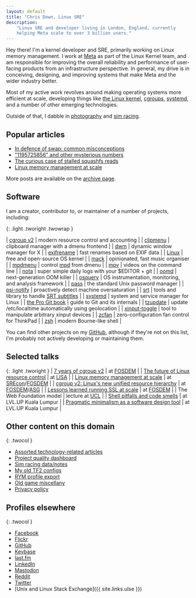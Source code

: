 ```yaml
---
layout: default
title: "Chris Down, Linux SRE"
description:
    "Linux SRE and developer living in London, England, currently
    helping Meta scale to over 3 billion users."
---
```


Hey there! I'm a kernel developer and SRE, primarily working on Linux memory
management. I work at [Meta](https://meta.com) as part of the Linux Kernel
team, and am responsible for improving the overall reliability and performance
of user-facing products from an infrastructure perspective. In general, my
drive is in conceiving, designing, and improving systems that make Meta and the
wider industry better.

Most of my active work revolves around making operating systems more efficient
at scale, developing things like [the Linux
kernel](https://github.com/torvalds/linux/commits?author=cdown),
[cgroups](https://www.youtube.com/watch?v=ikZ8_mRotT4),
[systemd](https://github.com/systemd/systemd), and a number of other emerging
technologies.

Outside of that, I dabble in
[photography](https://www.flickr.com/photos/chrisdown/albums/72157711447135721?layout=justified)
and [sim racing](/racing.html).

## Popular articles

- [In defence of swap: common misconceptions](/2018/01/02/in-defence-of-swap.html)
- ["1195725856" and other mysterious numbers](/2020/01/13/1195725856-and-friends-the-origins-of-mysterious-numbers.html)
- [The curious case of stalled squashfs reads](/2018/04/17/kernel-adventures-the-curious-case-of-squashfs-stalls.html)
- [Linux memory management at scale](/2019/07/18/linux-memory-management-at-scale.html)

More posts are available on the [archive page](/archive.html).

## Software

I am a creator, contributor to, or maintainer of a number of projects,
including:

{: .light .tworight .twowrap }

| [cgroup v2](https://www.youtube.com/watch?v=ikZ8_mRotT4) | modern resource control and accounting |
| [clipmenu](https://github.com/cdown/clipmenu) | clipboard manager with a dmenu frontend |
| [dwm](https://dwm.suckless.org/) | dynamic window manager for X |
| [exifrename](https://github.com/cdown/exifrename) | fast renames based on EXIF data |
| [Linux](https://github.com/torvalds/linux/commits?author=cdown) | free and open-source OS kernel |
| [mack](https://github.com/cdown/mack) | opinionated, fast music organiser |
| [mpdmenu](https://github.com/cdown/mpdmenu) | control [mpd][] from dmenu |
| [mpv](https://github.com/mpv-player/mpv) | videos on the command line |
| [nota](https://github.com/cdown/nota) | super simple daily logs with your $EDITOR + git |
| [oomd](https://github.com/facebookincubator/oomd) | next-generation OOM killer |
| [osquery](https://github.com/facebook/osquery) | OS instrumentation, monitoring, and analysis framework |
| [pass](https://www.passwordstore.org/) | the standard Unix password manager |
| [psi-notify](https://github.com/cdown/psi-notify) | proactively detect machine oversaturation |
| [srt](https://github.com/cdown/srt) | tools and library to handle [SRT subtitles][] |
| [systemd](https://github.com/systemd/systemd) | system and service manager for Linux |
| [the Pro Git book](https://git-scm.com/book/en/v2) | guide to Git and its internals |
| [tzupdate](https://github.com/cdown/tzupdate) | update /etc/localtime automatically using geolocation |
| [xinput-toggle](https://github.com/cdown/xinput-toggle) | tool to manipulate arbitrary xinput devices |
| [zcfan](https://github.com/cdown/zcfan) | zero-configuration fan control for ThinkPad |
| [zsh](https://www.zsh.org/) | modern Bourne-like shell |

You can find other projects on my [GitHub][], although if they're not on this
list, I'm probably not actively developing or maintaining them.

## Selected talks

{: .light .tworight }
| [7 years of cgroup v2](https://www.youtube.com/watch?v=LX6fMlIYZcg) | at [FOSDEM](https://fosdem.org/2023/schedule/event/container_cgroup_v2/) |
| [The future of Linux resource control](https://www.youtube.com/watch?v=kPMZYoRxtmg) | at [LISA](https://www.usenix.org/conference/lisa21) |
| [Linux memory management at scale](/2019/07/18/linux-memory-management-at-scale.html) | at [SREcon](https://www.usenix.org/conference/srecon19asia/presentation/down)/[FOSDEM](https://fosdem.org/2020/schedule/event/containers_memory_management/) |
| [cgroup v2: Linux's new unified resource hierarchy](https://www.youtube.com/watch?v=ikZ8_mRotT4) | at [FOSDEM](https://archive.fosdem.org/2017/schedule/event/cgroupv2/)/[ASG](https://twitter.com/ASGConf/status/922010850218725376) |
| [Lessons learned running SSL at scale](https://www.youtube.com/watch?v=9Ya8H-9Hrp4) | at [FOSDEM](https://archive.fosdem.org/2016/schedule/event/sslmanagement/) |
| The Web Foundation model | lecture at [UCL](https://www.ucl.ac.uk/) |
| [Shell pitfalls and code smells](https://slides.com/chrisdown/avoiding-bash-pitfalls-and-code-smells/fullscreen) | at LVL.UP Kuala Lumpur |
| [Pragmatic minimalism as a software design tool](https://slides.com/chrisdown/pragmaticminimalism/fullscreen) | at LVL.UP Kuala Lumpur |

## Other content on this domain

{: .twocol }
- [Assorted technology-related articles](/archive.html)
- [Project quality dashboard](/builds)
- [Sim racing data/notes](/racing.html)
- [My old TF2 configs](/tf2)
- [RYM profile export](/rym.html)
- [Old game miscellany](/oldgames.html)
- [Privacy policy](/privacy.html)

## Profiles elsewhere

{: .twocol }
- [Facebook][]
- [Flickr](https://www.flickr.com/photos/chrisdown/albums/72157711447135721)
- [GitHub][]
- [Keybase](https://keybase.io/cdown)
- [last.fm][]
- [LinkedIn](https://www.linkedin.com/in/chrisldown)
- <a rel="me" href="https://fosstodon.org/@cdown">Mastodon</a>
- [Reddit][]
- [Twitter][]
- [Unix and Linux Stack Exchange]({{ site.links.ulse }})


[SRT subtitles]: https://en.wikipedia.org/wiki/SubRip#SubRip_text_file_format
[mpd]: https://musicpd.org/
[Hanyu Pinyin]: https://en.wikipedia.org/wiki/Pinyin
[Arch User Repository]: https://aur.archlinux.org/
[GitHub]: https://github.com/cdown
[Travis CI]: https://travis-ci.org
[Facebook]: https://facebook.com/christopherdown
[Twitter]: https://twitter.com/unixchris
[last.fm]: https://last.fm/user/unixchris
[Reddit]: https://www.reddit.com/user/chrisdown/

<!-- Structured data for Google -->

<div itemscope="" itemtype="http://schema.org/Person">
<meta itemprop="gender" content="Male">
<meta itemprop="jobTitle" content="Production Engineer at Meta">
<meta itemprop="email" content="chris@chrisdown.name">
<meta itemprop="url" content="https://chrisdown.name">
<meta itemprop="image" content="https://chrisdown.name/images/hnr.jpg">
<meta itemprop="worksFor" content="Meta">
<meta itemprop="name" content="Chris Down">
<meta itemprop="description" content="Chris Down is a software developer, currently working as a Production Engineer/SRE at Meta. He works as part of the Linux Kernel team, responsible for kernel-related developments that improve the overall scalability, performance, and reliability of Meta’s user-facing products.">
</div>
